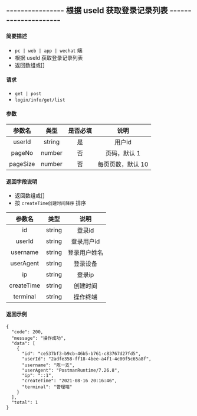 
## ---------------- 根据 useId 获取登录记录列表 ---------------------

#### 简要描述

- `pc | web | app | wechat` 端
- 根据 useId 获取登录记录列表
- 返回数组或[]

#### 请求

- `get | post` 
- `login/info/get/list`

#### 参数

| 参数名 | 类型 | 是否必填 | 说明 |
|:---:|:---:|:---:|:---:|
| userId | string | 是 | 用户id |
| pageNo | number | 否 | 页码，默认 1 |
| pageSize | number | 否 | 每页页数，默认 10 |


#### 返回字段说明

- 返回数组或[]
- 按 `createTime创建时间降序` 排序

| 参数名 | 类型 | 说明 |
|:---:|:---:|:---:|
| id | string | 登录id |
| userId | string | 登录用户id |
| username | string | 登录用户姓名 |
| userAgent | string | 登录设备 |
| ip | string | 登录ip |
| createTime | string | 创建时间 |
| terminal | string | 操作终端 |


#### 返回示例

```
{
  "code": 200,
  "message": "操作成功",
  "data": [
    {
      "id": "ce537bf3-b9cb-46b5-b761-c83767d27fd5",
      "userId": "2adfe358-ff18-4bee-a4f1-4c00f5c65a8f",
      "username": "陈一支",
      "userAgent": "PostmanRuntime/7.26.8",
      "ip": "::1",
      "createTime": "2021-08-16 20:16:46",
      "terminal": "管理端"
    }
  ],
  "total": 1
}
```